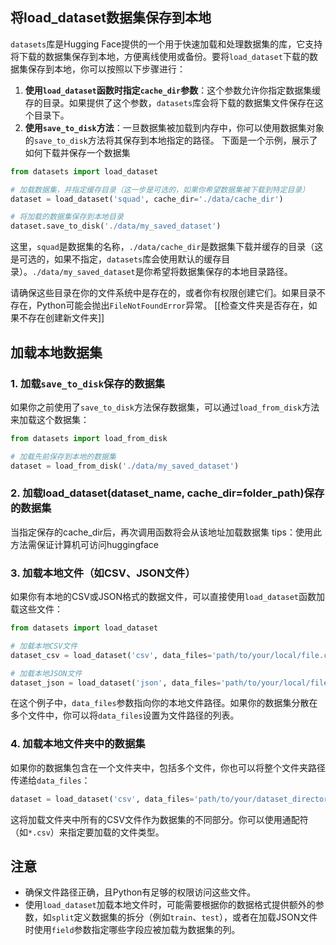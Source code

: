 ## 将load_dataset数据集保存到本地
`datasets`库是Hugging Face提供的一个用于快速加载和处理数据集的库，它支持将下载的数据集保存到本地，方便离线使用或备份。要将`load_dataset`下载的数据集保存到本地，你可以按照以下步骤进行：
1. **使用`load_dataset`函数时指定`cache_dir`参数**：这个参数允许你指定数据集缓存的目录。如果提供了这个参数，`datasets`库会将下载的数据集文件保存在这个目录下。
2. **使用`save_to_disk`方法**：一旦数据集被加载到内存中，你可以使用数据集对象的`save_to_disk`方法将其保存到本地指定的路径。
下面是一个示例，展示了如何下载并保存一个数据集
```python
from datasets import load_dataset

# 加载数据集，并指定缓存目录（这一步是可选的，如果你希望数据集被下载到特定目录）
dataset = load_dataset('squad', cache_dir='./data/cache_dir')

# 将加载的数据集保存到本地目录
dataset.save_to_disk('./data/my_saved_dataset')
```
这里，`squad`是数据集的名称，`./data/cache_dir`是数据集下载并缓存的目录（这是可选的，如果不指定，`datasets`库会使用默认的缓存目录）。`./data/my_saved_dataset`是你希望将数据集保存的本地目录路径。

请确保这些目录在你的文件系统中是存在的，或者你有权限创建它们。如果目录不存在，Python可能会抛出`FileNotFoundError`异常。
[[检查文件夹是否存在，如果不存在创建新文件夹]]

## 加载本地数据集
### 1. 加载`save_to_disk`保存的数据集
如果你之前使用了`save_to_disk`方法保存数据集，可以通过`load_from_disk`方法来加载这个数据集：
```python
from datasets import load_from_disk

# 加载先前保存到本地的数据集
dataset = load_from_disk('./data/my_saved_dataset')
```
### 2. 加载load_dataset(dataset_name, cache_dir=folder_path)保存的数据集
当指定保存的cache_dir后，再次调用函数将会从该地址加载数据集
tips：使用此方法需保证计算机可访问huggingface
### 3. 加载本地文件（如CSV、JSON文件）

如果你有本地的CSV或JSON格式的数据文件，可以直接使用`load_dataset`函数加载这些文件：
```python
from datasets import load_dataset

# 加载本地CSV文件
dataset_csv = load_dataset('csv', data_files='path/to/your/local/file.csv')

# 加载本地JSON文件
dataset_json = load_dataset('json', data_files='path/to/your/local/file.json')
```
在这个例子中，`data_files`参数指向你的本地文件路径。如果你的数据集分散在多个文件中，你可以将`data_files`设置为文件路径的列表。
### 4. 加载本地文件夹中的数据集

如果你的数据集包含在一个文件夹中，包括多个文件，你也可以将整个文件夹路径传递给`data_files`：
```python
dataset = load_dataset('csv', data_files='path/to/your/dataset_directory/*.csv')
```
这将加载文件夹中所有的CSV文件作为数据集的不同部分。你可以使用通配符（如`*.csv`）来指定要加载的文件类型。



## 注意

- 确保文件路径正确，且Python有足够的权限访问这些文件。
- 使用`load_dataset`加载本地文件时，可能需要根据你的数据格式提供额外的参数，如`split`定义数据集的拆分（例如`train`、`test`），或者在加载JSON文件时使用`field`参数指定哪些字段应被加载为数据集的列。